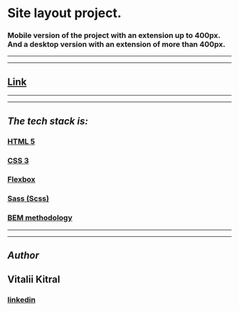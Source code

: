 # **Site layout project.**

### Mobile version of the project with an extension up to 400px. And a desktop version with an extension of more than 400px.

---

---

## [Link](https://Vitalii1706.github.io/Maket1/)

---

---

## _The tech stack is:_

### [HTML 5](https://en.wikipedia.org/wiki/HTML5)

### [CSS 3](https://en.wikipedia.org/wiki/CSS)

### [Flexbox](https://en.wikipedia.org/wiki/CSS_Flexible_Box_Layout)

### [Sass (Scss)](https://sass-lang.com/)

### [BEM methodology](https://en.bem.info/methodology/)

---

---

## _Author_

## Vitalii Kitral

### [linkedin](www.linkedin.com/in/vitalii-kitral-7a1b29213)
